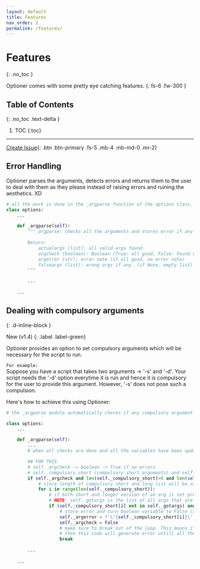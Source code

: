 ```yaml
---
layout: default
title: Features
nav_order: 2
permalink: /features/
---
```


# Features
{: .no_toc }

Optioner comes with some pretty eye catching features.
{: fs-6 .fw-300 }

## Table of Contents
{: .no_toc .text-delta }

1. TOC
{:toc}

---

[Create Issue][issues]{: .btn .btn-primary .fs-5 .mb-4 .mb-md-0 .mr-2}

## Error Handling

Optioner parses the arguments, detects errors and returns them to the user to deal with them as they please instead of raising errors and ruining the aesthetics. XD

```python
# all the work is done in the _argparse function of the options class.
class options:
    ...

    def _argparse(self):
        """_argparse: checks all the arguments and stores error if any
        
        Return:
            actualargs (list): all valid args found.
            argcheck (boolean): Boolean (True: all good, False: Found undefined args). NOTE: this can be used to determine if error has occured and then argerror can be displayed accordingly.
            argerror (str): error note (if all good, no error note)
            falseargs (list): wrong args if any. (if None, empty list)
        """

        ...
    
    ...
```

## Dealing with compulsory arguments
{: .d-inline-block }

New (v1.4)
{: .label .label-green}

Optioner provides an option to set compulsory arguments which will be necessary for the script to run.

`For example:`<br>
Suppose you have a script that takes two arguments -> '-s' and '-d'. Your script needs the '-d' option everytime it is run and hence it is compulsory for the user to provide this argument. However, '-s' does not pose such a compulsion.

Here's how to achieve this using Optioner:
```python
# the _argparse module automatically checks if any compulsory argument is missing, and updates the errors

class options:
    ...

    def _argparse(self):
        ...
        # when all checks are done and all the variables have been updated.

        ## FOR THIS
        # self._argcheck -> boolean -> True if no errors
        # self._compulsory_short (compulsory short arguments) and self._compulsory_long (long versions of the compulsory arguments) must have atleast one element.
        if self._argcheck and len(self._compulsory_short)>0 and len(self._compulsory_long)>0:
            # since length of compulsory short and long list will be same (each short arg must have a longer version), lets just take either short or long to define a range
            for i in range(len(self._compulsory_short)):
                # if both short and longer version of an arg is not present in the found list of args, then generate error. 
                # NOTE: self._gotargs is the list of all args that are identified from the user given arguments.
                if (self._compulsory_short[i] not in self._gotargs) and (self._compulsory_long[i] not in self._gotargs):
                    # store error and turn boolean variable to False (as there is error)
                    self._argerror = f'\'{self._compulsory_short[i]}\' or \'{self._compulsory_long[i]}\' argument is Compulsory'
                    self._argcheck = False
                    # make sure to break out of the loop. This means if there are 2 or more compulsory arguments 
                    # then this code will generate error untill all the compulsory args are given
                    break
        
        ...
    
    ...
```


[issues]: https://github.com/d33pster/optioner/issues